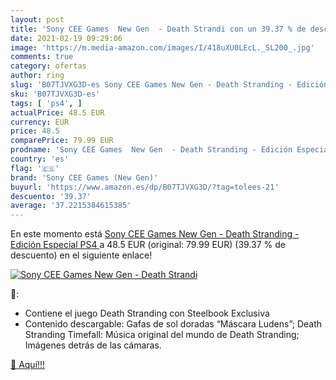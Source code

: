 ```yaml
---
layout: post
title: 'Sony CEE Games  New Gen  - Death Strandi con un 39.37 % de descuento'
date: 2021-02-19 09:29:06
image: 'https://m.media-amazon.com/images/I/418uXU0LEcL._SL200_.jpg'
comments: true
category: ofertas
author: ring
slug: 'B07TJVXG3D-es Sony CEE Games New Gen - Death Stranding - Edición...'
sku: 'B07TJVXG3D-es'
tags: [ 'ps4', ]
actualPrice: 48.5 EUR
currency: EUR
price: 48.5
comparePrice: 79.99 EUR
prodname: 'Sony CEE Games  New Gen  - Death Stranding - Edición Especial  PS4 '
country: 'es'
flag: '🇪🇸'
brand: 'Sony CEE Games (New Gen)'
buyurl: 'https://www.amazon.es/dp/B07TJVXG3D/?tag=tolees-21'
descuento: '39.37'
average: '37.2215384615385'
---
```


En este momento está [Sony CEE Games  New Gen  - Death Stranding - Edición Especial  PS4 ](https://www.amazon.es/dp/B07TJVXG3D/?tag=tolees-21) a 48.5 EUR (original: 79.99 EUR) (39.37 %  de descuento) en el siguiente enlace!

[![Sony CEE Games  New Gen  - Death Strandi](https://m.media-amazon.com/images/I/418uXU0LEcL._SL200_.jpg)](https://www.amazon.es/dp/B07TJVXG3D/?tag=tolees-21)

🔎:

- Contiene el juego Death Stranding con Steelbook Exclusiva
- Contenido descargable: Gafas de sol doradas “Máscara Ludens”; Death Stranding Timefall: Música original del mundo de Death Stranding; Imágenes detrás de las cámaras.

[🛒 Aquí!!!](https://www.amazon.es/dp/B07TJVXG3D/?tag=tolees-21)
